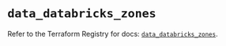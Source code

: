 # `data_databricks_zones`

Refer to the Terraform Registry for docs: [`data_databricks_zones`](https://registry.terraform.io/providers/databricks/databricks/1.43.0/docs/data-sources/zones).
